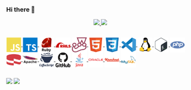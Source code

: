 ### Hi there 👋

<div align="center">
  <a href="https://github.com/malaguitte">
  <img height="180em" src="https://github-readme-stats-malaguitte.vercel.app/api?username=malaguitte&show_icons=true&theme=dracula&include_all_commits=true&count_private=true"/>
  <img height="180em" src="https://github-readme-stats-malaguitte.vercel.app/api/top-langs/?username=malaguitte&layout=compact&langs_count=7&theme=dracula"/>
</div>
  
##
  
<div style="display: inline_block">
  
  <img align="center" alt="anderson_js" height="40" width="40" src="https://raw.githubusercontent.com/devicons/devicon/master/icons/javascript/javascript-plain.svg">
  <img align="center" alt="anderson_ts" height="40" width="40" src="https://raw.githubusercontent.com/devicons/devicon/master/icons/typescript/typescript-plain.svg">
  <img align="center" alt="anderson_ruby" height="40" width="40" src="https://raw.githubusercontent.com/devicons/devicon/master/icons/ruby/ruby-original-wordmark.svg">
  <img align="center" alt="anderson_rails" height="40" width="40" src="https://raw.githubusercontent.com/devicons/devicon/master/icons/rails/rails-plain-wordmark.svg">
  <img align="center" alt="anderson_jest" height="40" width="40" src="https://raw.githubusercontent.com/devicons/devicon/master/icons/jest/jest-plain.svg">
  <img align="center" alt="anderson_html" height="40" width="40" src="https://raw.githubusercontent.com/devicons/devicon/master/icons/html5/html5-original.svg">
  <img align="center" alt="anderson_css" height="40" width="40" src="https://raw.githubusercontent.com/devicons/devicon/master/icons/css3/css3-original.svg">
  <img align="center" alt="anderson_vscode" height="40" width="40" src="https://raw.githubusercontent.com/devicons/devicon/master/icons/vscode/vscode-original.svg">
  <img align="center" alt="anderson_linux" height="40" width="40" src="https://raw.githubusercontent.com/devicons/devicon/master/icons/linux/linux-original.svg">
  <img align="center" alt="anderson_bash" height="40" width="40" src="https://raw.githubusercontent.com/devicons/devicon/master/icons/bash/bash-original.svg">
  <img align="center" alt="anderson_php" height="40" width="40" src="https://raw.githubusercontent.com/devicons/devicon/master/icons/php/php-plain.svg">
  <img align="center" alt="anderson_cakePHP" height="40" width="40" src="https://raw.githubusercontent.com/devicons/devicon/master/icons/cakephp/cakephp-original.svg">
  <img align="center" alt="anderson_apache" height="40" width="40" src="https://raw.githubusercontent.com/devicons/devicon/master/icons/apache/apache-original-wordmark.svg">
  <img align="center" alt="anderson_coffeescript" height="40" width="40" src="https://raw.githubusercontent.com/devicons/devicon/master/icons/coffeescript/coffeescript-original-wordmark.svg">
  <img align="center" alt="anderson_github" height="40" width="40" src="https://raw.githubusercontent.com/devicons/devicon/master/icons/github/github-original-wordmark.svg">
  <img align="center" alt="anderson_java" height="40" width="40" src="https://raw.githubusercontent.com/devicons/devicon/master/icons/java/java-original-wordmark.svg">
  <img align="center" alt="anderson_oracle" height="40" width="40" src="https://raw.githubusercontent.com/devicons/devicon/master/icons/oracle/oracle-original.svg">
  <img align="center" alt="anderson_knockoutjs" height="40" width="40" src="https://raw.githubusercontent.com/devicons/devicon/master/icons/knockout/knockout-plain-wordmark.svg">
  <img align="center" alt="anderson_mySQL" height="40" width="40" src="https://raw.githubusercontent.com/devicons/devicon/master/icons/mysql/mysql-original-wordmark.svg">
</div>
  
  ##
 
<div> 
  <a href = "mailto:malaguitte@gmail.com"><img src="https://img.shields.io/badge/-Gmail-%23333?style=for-the-badge&logo=gmail&logoColor=white" target="_blank"></a>
  <a href="https://www.linkedin.com/in/upmalagutti" target="_blank"><img src="https://img.shields.io/badge/-LinkedIn-%230077B5?style=for-the-badge&logo=linkedin&logoColor=white" target="_blank"></a>

</div>
  
##
  
<!-- ![](nasa_unsplash.jpg) -->

<!--

**malagutti/malagutti** is a ✨ _special_ ✨ repository because its `README.md` (this file) appears on your GitHub profile.

Here are some ideas to get you started:

- 🔭 I’m currently working on ...
- 🌱 I’m currently learning ...
- 👯 I’m looking to collaborate on ...
- 🤔 I’m looking for help with ...
- 💬 Ask me about ...
- 📫 How to reach me: ...
- 😄 Pronouns: ...
- ⚡ Fun fact: ...
-->
